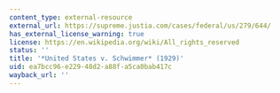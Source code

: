 ```yaml
---
content_type: external-resource
external_url: https://supreme.justia.com/cases/federal/us/279/644/
has_external_license_warning: true
license: https://en.wikipedia.org/wiki/All_rights_reserved
status: ''
title: '*United States v. Schwimmer* (1929)'
uid: ea7bcc96-e229-48d2-a88f-a5ca0bab417c
wayback_url: ''
---
```

